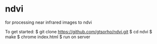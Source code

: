 # ndvi
for processing near infrared images to ndvi 

To get started:
    $ git clone https://github.com/gtsorho/ndvi.git
    $ cd ndvi
    $ make
    $ chrome index.html
    $ run on server 
